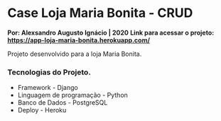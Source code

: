 # __Case Loja Maria Bonita - CRUD__
__Por: Alexsandro Augusto Ignácio | 2020__
__Link para acessar o projeto: https://app-loja-maria-bonita.herokuapp.com/__

Projeto desenvolvido para a loja Maria Bonita.

### Tecnologias do Projeto.
* Framework - Django
* Linguagem de programação - Python
* Banco de Dados - PostgreSQL
* Deploy  - Heroku